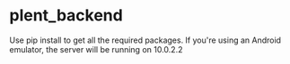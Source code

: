 # plent_backend
Use pip install to get all the required packages. If you're using an Android emulator, the server will be running on 10.0.2.2

